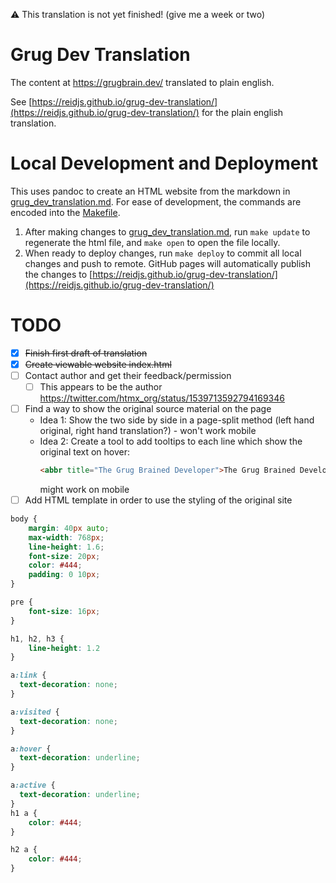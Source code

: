 ⚠️ This translation is not yet finished! (give me a week or two)

# Grug Dev Translation
The content at https://grugbrain.dev/ translated to plain english.

See [https://reidjs.github.io/grug-dev-translation/](https://reidjs.github.io/grug-dev-translation/) for the plain english translation.

# Local Development and Deployment
This uses pandoc to create an HTML website from the markdown in [grug_dev_translation.md](./grug_dev_translation.md). For ease of development, the commands are encoded into the [Makefile](./Makefile).
1. After making changes to [grug_dev_translation.md](./grug_dev_translation.md), run `make update` to regenerate the html file, and `make open` to open the file locally.
2. When ready to deploy changes, run `make deploy` to commit all local changes and push to remote. GitHub pages will automatically publish the changes to [https://reidjs.github.io/grug-dev-translation/](https://reidjs.github.io/grug-dev-translation/) 

# TODO
- [x] ~~Finish first draft of translation~~
- [x] ~~Create viewable website index.html~~
- [ ] Contact author and get their feedback/permission
  - [ ] This appears to be the author https://twitter.com/htmx_org/status/1539713592794169346
- [ ] Find a way to show the original source material on the page
  - Idea 1: Show the two side by side in a page-split method (left hand original, right hand translation?) - won't work mobile
  - Idea 2: Create a tool to add tooltips to each line which show the original text on hover:
    ```html
    <abbr title="The Grug Brained Developer">The Grug Brained Developer - English Translation</abbr>
    ```
    might work on mobile
- [ ] Add HTML template in order to use the styling of the original site
```css
body {
    margin: 40px auto;
    max-width: 768px;
    line-height: 1.6;
    font-size: 20px;
    color: #444;
    padding: 0 10px;
}

pre {
    font-size: 16px;
}

h1, h2, h3 {
    line-height: 1.2
}

a:link {
  text-decoration: none;
}

a:visited {
  text-decoration: none;
}

a:hover {
  text-decoration: underline;
}

a:active {
  text-decoration: underline;
}
h1 a {
    color: #444;
}

h2 a {
    color: #444;
}
```